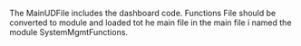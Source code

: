 The MainUDFile includes the dashboard code.
Functions File should be converted to module and loaded tot he main file in the main file i named the module SystemMgmtFunctions.

